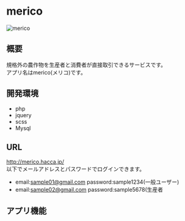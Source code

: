 # merico
![merico](https://user-images.githubusercontent.com/50671204/110930499-853ce800-836c-11eb-86ff-88e0e9ce3198.png)
## 概要
規格外の農作物を生産者と消費者が直接取引できるサービスです。  
アプリ名はmerico(メリコ)です。
## 開発環境
* php
* jquery
* scss
* Mysql
## URL
http://merico.hacca.jp/  
以下でメールアドレスとパスワードでログインできます。 
* email:sample01@gmail.com password:sample1234(一般ユーザー)  
* email:sample02@gmail.com password:sample5678(生産者
## アプリ機能

